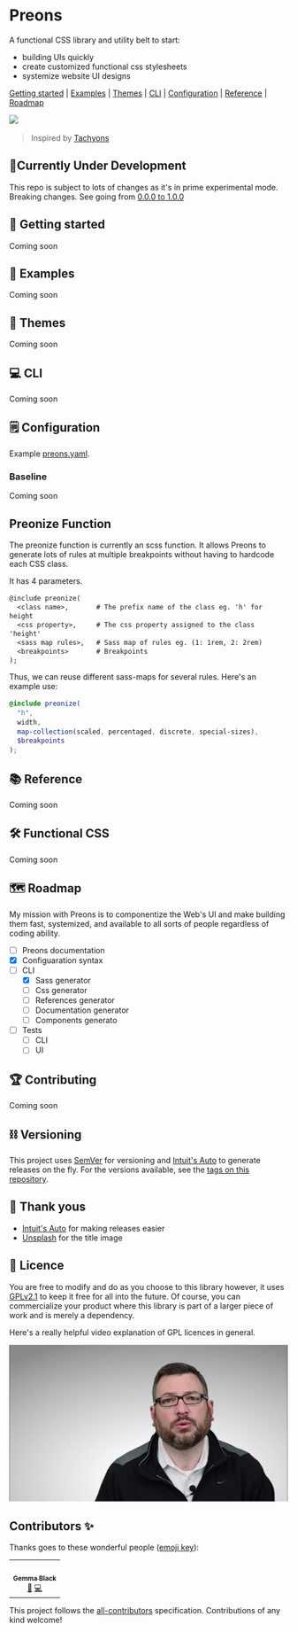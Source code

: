# Preons

A functional CSS library and utility belt to start:

- building UIs quickly
- create customized functional css stylesheets
- systemize website UI designs

[Getting started](#-getting-started) | [Examples](#-examples) | [Themes](#-themes) | [CLI](#-cli) | [Configuration](#-configuration) | [Reference](#-reference) | [Roadmap](#-roadmap)

![](https://images.unsplash.com/photo-1537819191377-d3305ffddce4?ixlib=rb-1.2.1&ixid=eyJhcHBfaWQiOjEyMDd9&auto=format&fit=crop&w=3408&q=80)

> Inspired by [Tachyons](https://github.com/tachyons-css/tachyons)

## 🔬Currently Under Development

This repo is subject to lots of changes as it's in prime experimental mode. Breaking changes. See going from [0.0.0 to 1.0.0](/docs/notes/2020-05.md#experimental-mode)

## 🚀 Getting started

Coming soon

## 💎 Examples

Coming soon

## 💠 Themes

Coming soon

## 💻 CLI

Coming soon

## 🗒 Configuration

Example [preons.yaml](/config/preons.yaml).

### Baseline

Coming soon

## Preonize Function

The preonize function is currently an scss function. It allows Preons to generate lots of rules at multiple breakpoints without having to hardcode each CSS class.

It has 4 parameters.

```plain
@include preonize(
  <class name>,       # The prefix name of the class eg. 'h' for height
  <css property>,     # The css property assigned to the class 'height'
  <sass map rules>,   # Sass map of rules eg. (1: 1rem, 2: 2rem)
  <breakpoints>       # Breakpoints
);
```

Thus, we can reuse different sass-maps for several rules. Here's an example use:

```scss
@include preonize(
  "h",
  width,
  map-collection(scaled, percentaged, discrete, special-sizes),
  $breakpoints
);
```

## 📚 Reference

<!-- Reference -->

Coming soon

<!-- /Reference -->

## 🛠 Functional CSS

Coming soon

## 🗺️ Roadmap

My mission with Preons is to componentize the Web's UI and make building them fast, systemized, and available to all sorts of people regardless of coding ability.

- [ ] Preons documentation
- [x] Configuaration syntax
- [ ] CLI
  - [x] Sass generator
  - [ ] Css generator
  - [ ] References generator
  - [ ] Documentation generator
  - [ ] Components generato
- [ ] Tests
  - [ ] CLI
  - [ ] UI

## 🏆 Contributing

Coming soon

## ⛓ Versioning

This project uses [SemVer](http://semver.org/) for versioning and [Intuit's Auto](https://intuit.github.io/auto/) to generate releases on the fly. For the versions available, see the [tags on this repository](https://github.com/preons/preons/tags).

## 🙌 Thank yous

- [Intuit's Auto]() for making releases easier
- [Unsplash]() for the title image

## 🔖 Licence

You are free to modify and do as you choose to this library however, it uses [GPLv2.1](#LICENSE) to keep it free for all into the future. Of course, you can commercialize your product where this library is part of a larger piece of work and is merely a dependency.

Here's a really helpful video explanation of GPL licences in general.

[![](docs/notes/images/2020-05-09-14-18-35.png)](https://www.youtube.com/watch?v=JlIrSMzF8T4)

## Contributors ✨

Thanks goes to these wonderful people ([emoji key](https://allcontributors.org/docs/en/emoji-key)):

<!-- ALL-CONTRIBUTORS-LIST:START - Do not remove or modify this section -->
<!-- prettier-ignore-start -->
<!-- markdownlint-disable -->
<table>
  <tr>
    <td align="center"><a href="http://getrentr.com"><img src="https://avatars0.githubusercontent.com/u/4562670?v=4" width="100px;" alt=""/><br /><sub><b>Gemma Black</b></sub></a><br /><a href="https://github.com/preons/preons/commits?author=gemmadlou" title="Documentation">📖</a> <a href="https://github.com/preons/preons/commits?author=gemmadlou" title="Code">💻</a></td>
  </tr>
</table>

<!-- markdownlint-enable -->
<!-- prettier-ignore-end -->

<!-- ALL-CONTRIBUTORS-LIST:END -->

This project follows the [all-contributors](https://github.com/all-contributors/all-contributors) specification. Contributions of any kind welcome!
